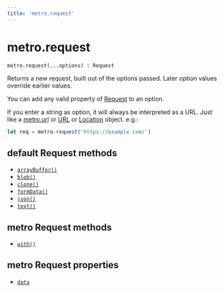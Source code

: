 ```yaml
---
title: 'metro.request'
---
```

# metro.request

```
metro.request(...options) : Request
```

Returns a new request, built out of the options passed. Later option values override earlier values. 

You can add any valid property of [Request](https://developer.mozilla.org/en-US/docs/Web/API/Request/Request) to an option. 

If you enter a string as option, it will always be interpreted as a URL. Just like a [metro.url](../url.md) or [URL](https://developer.mozilla.org/en-US/docs/Web/API/URL) or [Location](https://developer.mozilla.org/en-US/docs/Web/API/Location) object. e.g.:

```javascript
let req = metro.request('https://example.com/')
```

## default Request methods

- [`arrayBuffer()`](https://developer.mozilla.org/en-US/docs/Web/API/Request/arrayBuffer)
- [`blob()`](https://developer.mozilla.org/en-US/docs/Web/API/Request/blob)
- [`clone()`](https://developer.mozilla.org/en-US/docs/Web/API/Request/clone)
- [`formData()`](https://developer.mozilla.org/en-US/docs/Web/API/Request/formData)
- [`json()`](https://developer.mozilla.org/en-US/docs/Web/API/Request/json)
- [`text()`](https://developer.mozilla.org/en-US/docs/Web/API/Request/text)

## metro Request methods

- [`with()`](./with.md)

## metro Request properties

- [`data`](./data.md)
